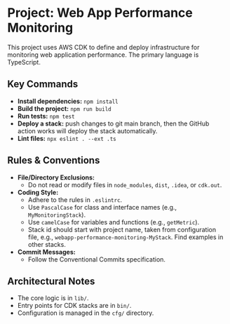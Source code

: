# Project: Web App Performance Monitoring

This project uses AWS CDK to define and deploy infrastructure for monitoring web application performance. The primary language is TypeScript.

## Key Commands

*   **Install dependencies:** `npm install`
*   **Build the project:** `npm run build`
*   **Run tests:** `npm test`
*   **Deploy a stack:** push changes to git main branch, then the GitHub action works will deploy the stack automatically.
*   **Lint files:** `npx eslint . --ext .ts`

## Rules & Conventions

*   **File/Directory Exclusions:**
    *   Do not read or modify files in `node_modules`, `dist`, `.idea`, or `cdk.out`.
*   **Coding Style:**
    *   Adhere to the rules in `.eslintrc`.
    *   Use `PascalCase` for class and interface names (e.g., `MyMonitoringStack`).
    *   Use `camelCase` for variables and functions (e.g., `getMetric`).
    *   Stack id should start with project name, taken from configuration file, e.g., `webapp-performance-monitoring-MyStack`. Find examples in other stacks.
*   **Commit Messages:**
    *   Follow the Conventional Commits specification.

## Architectural Notes

*   The core logic is in `lib/`.
*   Entry points for CDK stacks are in `bin/`.
*   Configuration is managed in the `cfg/` directory.

